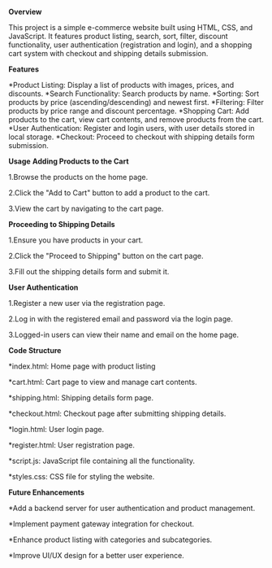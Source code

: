 **Overview**

This project is a simple e-commerce website built using HTML, CSS, and JavaScript. It features product listing, search, sort, filter, discount functionality, user authentication (registration and login), and a shopping cart system with checkout and shipping details submission.

**Features**

*Product Listing: Display a list of products with images, prices, and discounts.
*Search Functionality: Search products by name.
*Sorting: Sort products by price (ascending/descending) and newest first.
*Filtering: Filter products by price range and discount percentage.
*Shopping Cart: Add products to the cart, view cart contents, and remove products from the cart.
*User Authentication: Register and login users, with user details stored in local storage.
*Checkout: Proceed to checkout with shipping details form submission.

**Usage**
**Adding Products to the Cart**

1.Browse the products on the home page.

2.Click the "Add to Cart" button to add a product to the cart.

3.View the cart by navigating to the cart page.

**Proceeding to Shipping Details**

1.Ensure you have products in your cart.

2.Click the "Proceed to Shipping" button on the cart page.

3.Fill out the shipping details form and submit it.

**User Authentication**

1.Register a new user via the registration page.

2.Log in with the registered email and password via the login page.

3.Logged-in users can view their name and email on the home page.

**Code Structure** 

*index.html: Home page with product listing

*cart.html: Cart page to view and manage cart contents.

*shipping.html: Shipping details form page.

*checkout.html: Checkout page after submitting shipping details.

*login.html: User login page.

*register.html: User registration page.

*script.js: JavaScript file containing all the functionality.

*styles.css: CSS file for styling the website.

**Future Enhancements**

*Add a backend server for user authentication and product management.

*Implement payment gateway integration for checkout.

*Enhance product listing with categories and subcategories.

*Improve UI/UX design for a better user experience.
